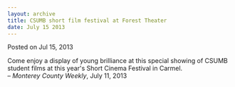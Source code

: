 ```yaml
---
layout: archive
title: CSUMB short film festival at Forest Theater
date: July 15 2013
---
```





<span class="date">Posted on Jul 15, 2013    </span>
<p>Come enjoy a display of young brilliance at this special showing
of CSUMB student films at this year&apos;s Short Cinema Festival in
Carmel.<br>
&#x2013; <em>Monterey County Weekly</em>, July 11, 2013</br></p>





